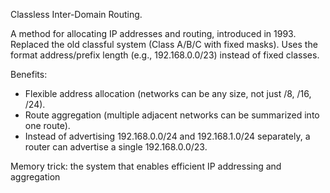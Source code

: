 Classless Inter-Domain Routing.

A method for allocating IP addresses and routing, introduced in 1993. Replaced the old classful system (Class A/B/C with fixed masks). Uses the format address/prefix length (e.g., 192.168.0.0/23) instead of fixed classes.

Benefits:
- Flexible address allocation (networks can be any size, not just /8, /16, /24).
- Route aggregation (multiple adjacent networks can be summarized into one route).
- Instead of advertising 192.168.0.0/24 and 192.168.1.0/24 separately, a router can advertise a single 192.168.0.0/23.

Memory trick: the system that enables efficient IP addressing and aggregation
